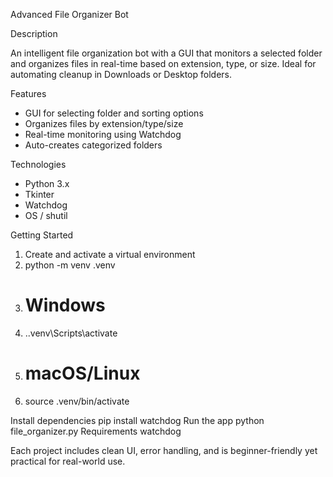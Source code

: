 Advanced File Organizer Bot

Description

An intelligent file organization bot with a GUI that monitors a selected folder and organizes files in real-time
based on extension, type, or size. Ideal for automating cleanup in Downloads or Desktop folders.

Features

* GUI for selecting folder and sorting options
* Organizes files by extension/type/size
* Real-time monitoring using Watchdog
* Auto-creates categorized folders

Technologies

* Python 3.x
* Tkinter
* Watchdog
* OS / shutil

Getting Started

1. Create and activate a virtual environment
2. python -m venv .venv
3. # Windows
4. .\.venv\Scripts\activate
5. # macOS/Linux
6. source .venv/bin/activate

Install dependencies
pip install watchdog
Run the app
python file_organizer.py
Requirements
watchdog

Each project includes clean UI, error handling, and is beginner-friendly yet practical for real-world use.

